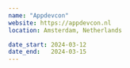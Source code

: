 ```yaml
---
name: "Appdevcon"
website: https://appdevcon.nl
location: Amsterdam, Netherlands

date_start: 2024-03-12
date_end:   2024-03-15
---
```


